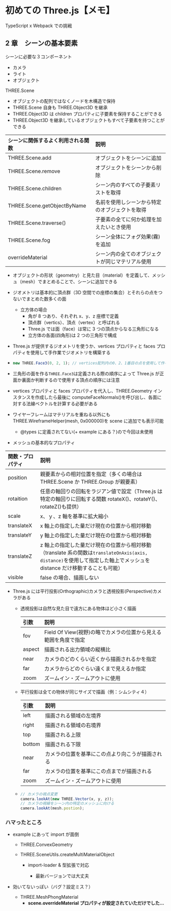 # 初めての Three.js【メモ】

TypeScript x Webpack での挑戦

## 2 章　シーンの基本要素

シーンに必要な３コンポーネント

- カメラ
- ライト
- オブジェクト

THREE.Scene

- オブジェクトの配列ではなくノードを木構造で保持
- THREE.Scene 自身も THREE.Object3D を継承
- THREE.Object3D は children プロパティに子要素を保持することができる
- THREE.Object3D を継承しているオブジェクトもすべて子要素を持つことができる

| シーンに関係するよく利用される関数 | 説明                                             |
| :--------------------------------- | :----------------------------------------------- |
| THREE.Scene.add                    | オブジェクトをシーンに追加                       |
| THREE.Scene.remove                 | オブジェクトをシーンから削除                     |
| THREE.Scene.children               | シーン内のすべての子要素リストを取得             |
| THREE.Scene.getObjectByName        | 名前を使用しシーンから特定のオブジェクトを取得   |
| THREE.Scene.traverse()             | 子要素の全てに何か処理を加えたいとき使用         |
| THREE.Scene.fog                    | シーン全体にフォグ効果(霧)を追加                 |
| overrideMaterial                   | シーン内の全てのオブジェクトが同じマテリアル使用 |

- オブジェクトの形状（geometry）と見た目（material）を定義して、メッシュ（mesh）でまとめることで、シーンに追加できる
- ジオメトリは基本的に頂点群（3D 空間での座標の集合）とそれらの点をつないでまとめた数多くの面

  - 立方体の場合
    - 角が 8 つあり、それぞれ x、y、z 座標で定義
    - 頂点群（vertics）、頂点（vertex）と呼ばれる
    - Three.js では面（face）は常に 3 つの頂点からなる三角形になる
    - 立方体の各面(四角形)は 2 つの三角形で構成

- Three.js が提供するジオメトリを使うか、vertices プロパティと faces プロパティを使用して手作業でジオメトリを構築する
- ```js
  new THREE.Face3(0, 2, 1); // vertices配列内の0、2、1番目の点を使用して作られる三角形の面
  ```
- 三角形の面を作る`THREE.Face3`は定義される際の順序によって Three.js が正面か裏面か判断するので使用する頂点の順序には注意
- vertices プロパティと faces プロパティを代入し、THREE.Geometry インスタンスを作成したら最後に computeFaceNormals()を呼び出し、各面に対する法線ベクトルを計算する必要がある
- ワイヤーフレームはマテリアルを重ねる以外にも THREE.WireframeHelper(mesh, 0x000000)を scene に追加でも表示可能
  - @types に定義されてない(+ example にある？)ので今回は未使用
- メッシュの基本的なプロパティ

| 関数・プロパティ | 説明                                                                                                                                                                    |
| :--------------- | :---------------------------------------------------------------------------------------------------------------------------------------------------------------------- |
| position         | 親要素からの相対位置を指定（多くの場合は THREE.Scene か THREE.Group が親要素）                                                                                          |
| rotaition        | 任意の軸回りの回転をラジアン値で設定（Three.js は特定の軸回りに回転する関数 rotateX()、rotateY()、rotateZ()も提供）                                                     |
| scale            | x、ｙ、z 軸を基準に拡大縮小                                                                                                                                             |
| translateX       | x 軸上の指定した量だけ現在の位置から相対移動                                                                                                                            |
| translateY       | y 軸上の指定した量だけ現在の位置から相対移動                                                                                                                            |
| translateZ       | z 軸上の指定した量だけ現在の位置から相対移動（translate 系の関数は`translateOnAxis(axis, distance)`を使用して指定した軸上でメッシュを distance だけ移動することも可能） |
| visible          | false の場合、描画しない                                                                                                                                                |

- Three.js には平行投影(Orthographic)カメラと透視投影(Perspective)カメラがある

  - 透視投影は自然な見た目で遠方にある物体ほど小さく描画

    | 引数   | 説明                                                            |
    | :----- | :-------------------------------------------------------------- |
    | fov    | Field Of View(視野)の略でカメラの位置から見える範囲を角度で指定 |
    | aspect | 描画される出力領域の縦横比                                      |
    | near   | カメラのどのくらい近くから描画されるかを指定                    |
    | far    | カメラからどのぐらい遠くまで見えるか指定                        |
    | zoom   | ズームイン・ズームアウトに使用                                  |

  - 平行投影は全ての物体が同じサイズで描画（例：シムシティ４）

    | 引数   | 説明                                             |
    | :----- | :----------------------------------------------- |
    | left   | 描画される領域の左境界                           |
    | right  | 描画される領域の右境界                           |
    | top    | 描画される上限                                   |
    | bottom | 描画される下限                                   |
    | near   | カメラの位置を基準にこの点より向こうが描画される |
    | far    | カメラの位置を基準にこの点までが描画される       |
    | zoom   | ズームイン・ズームアウトに使用                   |

  - ```js
    // カメラの視点変更
    camera.lookAt(new THREE.Vector(x, y, z));
    // カメラの視線をシーン内の特定のメッシュに向ける
    camera.lookAt(mesh.postion);
    ```

### ハマったところ

- example にあって import が面倒

  - THREE.ConvexGeometry
  - THREE.SceneUtils.createMultiMaterialObject

    - import-loader & 型拡張で対応

      - 最新バージョンでは大丈夫

- 効いてないっぽい（バグ？設定ミス？）
  - THREE.MeshPhongMaterial
    - **scene.overrideMaterial プロパティが設定されていただけでした…**
